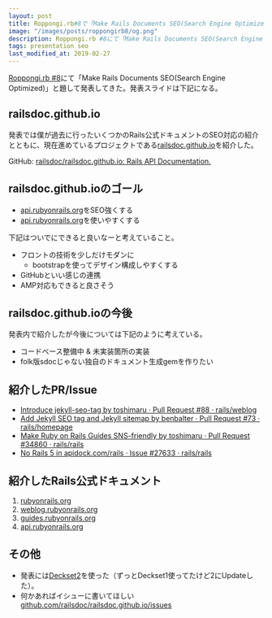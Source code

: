 ```yaml
---
layout: post
title: Roppongi.rb#8で「Make Rails Documents SEO(Search Engine Optimized)」を発表しました
image: "/images/posts/roppongirb8/og.png"
description: Roppongi.rb #8にて「Make Rails Documents SEO(Search Engine Optimized)」と題して発表してきた。発表スライドは下記になる。発表では僕が過去に行ったいくつかのRails公式ドキュメントのSEO対応の紹介とともに、現在進めているプロジェクトであるrailsdoc.github.ioを紹介した。
tags: presentation seo
last_modified_at: 2019-02-27
---
```


[Roppongi.rb #8](https://roppongirb.connpass.com/event/118218/)にて「Make Rails Documents SEO(Search Engine Optimized)」と題して発表してきた。発表スライドは下記になる。

<script async class="speakerdeck-embed" data-id="2238d7f3d662436b943b125a7b10fec1" data-ratio="1.77777777777778" src="//speakerdeck.com/assets/embed.js"></script>

## railsdoc.github.io

発表では僕が過去に行ったいくつかのRails公式ドキュメントのSEO対応の紹介とともに、現在進めているプロジェクトである[railsdoc.github.io](https://railsdoc.github.io/)を紹介した。

GitHub: [railsdoc/railsdoc.github.io: Rails API Documentation.](https://github.com/railsdoc/railsdoc.github.io)

## railsdoc.github.ioのゴール

- [api.rubyonrails.org](https://api.rubyonrails.org/)をSEO強くする
- [api.rubyonrails.org](https://api.rubyonrails.org/)を使いやすくする

下記はついでにできると良いなーと考えていること。

- フロントの技術を少しだけモダンに
  - bootstrapを使ってデザイン構成しやすくする
- GitHubといい感じの連携
- AMP対応もできると良さそう

## railsdoc.github.ioの今後

発表内で紹介したが今後については下記のように考えている。

- コードベース整備中 & 未実装箇所の実装
- folk版sdocじゃない独自のドキュメント生成gemを作りたい

## 紹介したPR/Issue

- [Introduce jekyll-seo-tag by toshimaru · Pull Request #88 · rails/weblog](https://github.com/rails/weblog/pull/88)
- [Add Jekyll SEO tag and Jekyll sitemap by benbalter · Pull Request #73 · rails/homepage](https://github.com/rails/homepage/pull/73)
- [Make Ruby on Rails Guides SNS-friendly by toshimaru · Pull Request #34860 · rails/rails](https://github.com/rails/rails/pull/34860)
- [No Rails 5 in apidock.com/rails · Issue #27633 · rails/rails](https://github.com/rails/rails/issues/27633)

## 紹介したRails公式ドキュメント

1. [rubyonrails.org](rubyonrails.org)
2. [weblog.rubyonrails.org](weblog.rubyonrails.org)
3. [guides.rubyonrails.org](guides.rubyonrails.org)
4. [api.rubyonrails.org](api.rubyonrails.org)

## その他

- 発表には[Deckset2](https://www.deckset.com/)を使った（ずっとDeckset1使ってたけど2にUpdateした）。
- 何かあればイシューに書いてほしい [github.com/railsdoc/railsdoc.github.io/issues](https://github.com/railsdoc/railsdoc.github.io/issues)

